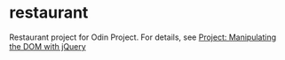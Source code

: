 restaurant
==========

Restaurant project for Odin Project. For details, see [Project: Manipulating the DOM with jQuery](http://www.theodinproject.com/javascript-and-jquery/manipulating-the-dom-with-jquery)
